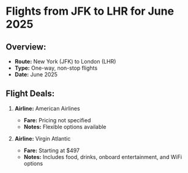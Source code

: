 # Flights from JFK to LHR for June 2025

## Overview:
- **Route:** New York (JFK) to London (LHR)
- **Type:** One-way, non-stop flights
- **Date:** June 2025

## Flight Deals:
1. **Airline:** American Airlines
   - **Fare:** Pricing not specified
   - **Notes:** Flexible options available
  
2. **Airline:** Virgin Atlantic
   - **Fare:** Starting at $497
   - **Notes:** Includes food, drinks, onboard entertainment, and WiFi options